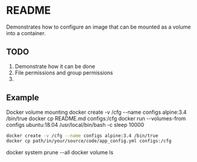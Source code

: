 # README
Demonstrates how to configure an image that can be mounted as a volume into a container.  

## TODO
1. Demonstrate how it can be done
1. File permissions and group permissions
1. 

## Example
Docker volume mounting 
    docker create -v /cfg --name configs alpine:3.4 /bin/true
    docker cp README.md configs:/cfg
    docker run --volumes-from configs ubuntu:18.04 /usr/local/bin/bash -c sleep 10000

```sh
docker create -v /cfg --name configs alpine:3.4 /bin/true
docker cp path/in/your/source/code/app_config.yml configs:/cfg
```



 docker system prune --all 
 docker volume ls                 